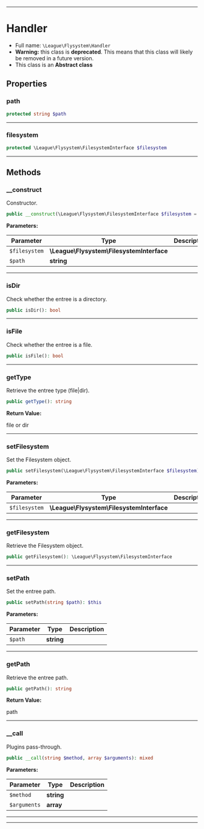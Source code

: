 ***

# Handler

* Full name: `\League\Flysystem\Handler`
* **Warning:** this class is **deprecated**. This means that this class will likely be removed in a future version.
* This class is an **Abstract class**

## Properties

### path

```php
protected string $path
```

***

### filesystem

```php
protected \League\Flysystem\FilesystemInterface $filesystem
```

***

## Methods

### __construct

Constructor.

```php
public __construct(\League\Flysystem\FilesystemInterface $filesystem = null, string $path = null): mixed
```

**Parameters:**

| Parameter | Type | Description |
|-----------|------|-------------|
| `$filesystem` | **\League\Flysystem\FilesystemInterface** |  |
| `$path` | **string** |  |

***

### isDir

Check whether the entree is a directory.

```php
public isDir(): bool
```

***

### isFile

Check whether the entree is a file.

```php
public isFile(): bool
```

***

### getType

Retrieve the entree type (file|dir).

```php
public getType(): string
```

**Return Value:**

file or dir



***

### setFilesystem

Set the Filesystem object.

```php
public setFilesystem(\League\Flysystem\FilesystemInterface $filesystem): $this
```

**Parameters:**

| Parameter | Type | Description |
|-----------|------|-------------|
| `$filesystem` | **\League\Flysystem\FilesystemInterface** |  |

***

### getFilesystem

Retrieve the Filesystem object.

```php
public getFilesystem(): \League\Flysystem\FilesystemInterface
```

***

### setPath

Set the entree path.

```php
public setPath(string $path): $this
```

**Parameters:**

| Parameter | Type | Description |
|-----------|------|-------------|
| `$path` | **string** |  |

***

### getPath

Retrieve the entree path.

```php
public getPath(): string
```

**Return Value:**

path



***

### __call

Plugins pass-through.

```php
public __call(string $method, array $arguments): mixed
```

**Parameters:**

| Parameter | Type | Description |
|-----------|------|-------------|
| `$method` | **string** |  |
| `$arguments` | **array** |  |

***


***


